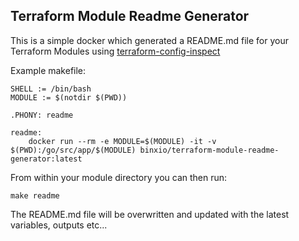 Terraform Module Readme Generator
---------------------------------
This is a simple docker which generated a README.md file for your Terraform Modules using [terraform-config-inspect](https://github.com/hashicorp/terraform-config-inspect)

Example makefile:
```
SHELL := /bin/bash
MODULE := $(notdir $(PWD))

.PHONY: readme

readme:
	docker run --rm -e MODULE=$(MODULE) -it -v $(PWD):/go/src/app/$(MODULE) binxio/terraform-module-readme-generator:latest

```

From within your module directory you can then run:
```
make readme
```

The README.md file will be overwritten and updated with the latest variables, outputs etc...
